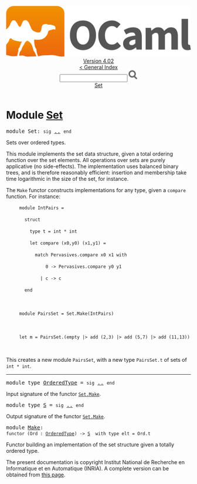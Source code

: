 <!-- ((! set title API !)) ((! set documentation !)) ((! set api !)) ((! set nobreadcrumb !)) -->
<div class="api"><header><nav class="toc brand"><a class="brand" href="https://ocaml.org/"><img src="colour-logo-gray.svg" class="svg" alt="OCaml"></a></nav><nav class="toc"><div class="toc_version"><a href="/docs" id="version-select">Version 4.02</a></div><a href="index.html">&lt; General Index</a><div class="api_search"><input type="text" name="apisearch" id="api_search" oninput="mySearch(false);" onkeypress="this.oninput();" onclick="this.oninput();" onpaste="this.oninput();">
<img src="search_icon.svg" alt="Search" class="svg" onclick="mySearch(false)"></div>
<div id="search_results"></div><div class="toc_title"><a href="#top">Set</a></div><ul></ul></nav></header>

<h1>Module <a href="type_Set.html">Set</a></h1>

<pre><span class="keyword">module</span> Set: <code class="code"><span class="keyword">sig</span></code> <a href="Set.html">..</a> <code class="code"><span class="keyword">end</span></code></pre><div class="info module top">
Sets over ordered types.
<p>

   This module implements the set data structure, given a total ordering
   function over the set elements. All operations over sets
   are purely applicative (no side-effects).
   The implementation uses balanced binary trees, and is therefore
   reasonably efficient: insertion and membership take time
   logarithmic in the size of the set, for instance.
</p><p>

   The <code class="code"><span class="constructor">Make</span></code> functor constructs implementations for any type, given a
   <code class="code">compare</code> function.
   For instance:
   </p><pre class="codepre"><code class="code">&nbsp;&nbsp;&nbsp;&nbsp;&nbsp;<span class="keyword">module</span>&nbsp;<span class="constructor">IntPairs</span>&nbsp;=<br>
&nbsp;&nbsp;&nbsp;&nbsp;&nbsp;&nbsp;&nbsp;<span class="keyword">struct</span><br>
&nbsp;&nbsp;&nbsp;&nbsp;&nbsp;&nbsp;&nbsp;&nbsp;&nbsp;<span class="keyword">type</span>&nbsp;t&nbsp;=&nbsp;int&nbsp;*&nbsp;int<br>
&nbsp;&nbsp;&nbsp;&nbsp;&nbsp;&nbsp;&nbsp;&nbsp;&nbsp;<span class="keyword">let</span>&nbsp;compare&nbsp;(x0,y0)&nbsp;(x1,y1)&nbsp;=<br>
&nbsp;&nbsp;&nbsp;&nbsp;&nbsp;&nbsp;&nbsp;&nbsp;&nbsp;&nbsp;&nbsp;<span class="keyword">match</span>&nbsp;<span class="constructor">Pervasives</span>.compare&nbsp;x0&nbsp;x1&nbsp;<span class="keyword">with</span><br>
&nbsp;&nbsp;&nbsp;&nbsp;&nbsp;&nbsp;&nbsp;&nbsp;&nbsp;&nbsp;&nbsp;&nbsp;&nbsp;&nbsp;&nbsp;0&nbsp;<span class="keywordsign">-&gt;</span>&nbsp;<span class="constructor">Pervasives</span>.compare&nbsp;y0&nbsp;y1<br>
&nbsp;&nbsp;&nbsp;&nbsp;&nbsp;&nbsp;&nbsp;&nbsp;&nbsp;&nbsp;&nbsp;&nbsp;&nbsp;<span class="keywordsign">|</span>&nbsp;c&nbsp;<span class="keywordsign">-&gt;</span>&nbsp;c<br>
&nbsp;&nbsp;&nbsp;&nbsp;&nbsp;&nbsp;&nbsp;<span class="keyword">end</span><br>
<br>
&nbsp;&nbsp;&nbsp;&nbsp;&nbsp;<span class="keyword">module</span>&nbsp;<span class="constructor">PairsSet</span>&nbsp;=&nbsp;<span class="constructor">Set</span>.<span class="constructor">Make</span>(<span class="constructor">IntPairs</span>)<br>
<br>
&nbsp;&nbsp;&nbsp;&nbsp;&nbsp;<span class="keyword">let</span>&nbsp;m&nbsp;=&nbsp;<span class="constructor">PairsSet</span>.(empty&nbsp;|&gt;&nbsp;add&nbsp;(2,3)&nbsp;|&gt;&nbsp;add&nbsp;(5,7)&nbsp;|&gt;&nbsp;add&nbsp;(11,13))<br>
&nbsp;&nbsp;&nbsp;</code></pre>
<p>

   This creates a new module <code class="code"><span class="constructor">PairsSet</span></code>, with a new type <code class="code"><span class="constructor">PairsSet</span>.t</code>
   of sets of <code class="code">int * int</code>.<br>
</p></div>
<hr width="100%">

<pre><span class="keyword">module type</span> <a href="Set.OrderedType.html">OrderedType</a> = <code class="code"><span class="keyword">sig</span></code> <a href="Set.OrderedType.html">..</a> <code class="code"><span class="keyword">end</span></code></pre><div class="info">
Input signature of the functor <a href="Set.Make.html"><code class="code"><span class="constructor">Set</span>.<span class="constructor">Make</span></code></a>.
</div>

<pre><span class="keyword">module type</span> <a href="Set.S.html">S</a> = <code class="code"><span class="keyword">sig</span></code> <a href="Set.S.html">..</a> <code class="code"><span class="keyword">end</span></code></pre><div class="info">
Output signature of the functor <a href="Set.Make.html"><code class="code"><span class="constructor">Set</span>.<span class="constructor">Make</span></code></a>.
</div>

<pre><span class="keyword">module</span> <a href="Set.Make.html">Make</a>: <div class="sig_block"><code class="code"><span class="keyword">functor</span> (</code><code class="code"><span class="constructor">Ord</span></code><code class="code"> : </code><code class="type"><a href="Set.OrderedType.html">OrderedType</a></code><code class="code">) <span class="keywordsign">-&gt;</span> </code><code class="type"><a href="Set.S.html">S</a></code><code class="type">  with type elt = Ord.t</code></div></pre><div class="info">
Functor building an implementation of the set structure
   given a totally ordered type.
</div>
<div class="copyright">The present documentation is copyright Institut National de Recherche en Informatique et en Automatique (INRIA). A complete version can be obtained from <a href="http://caml.inria.fr/pub/docs/manual-ocaml/">this page</a>.</div></div>